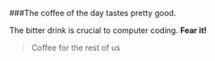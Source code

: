 ###The coffee of the day tastes pretty good.

The bitter drink is crucial to computer coding. **Fear it!**

>Coffee for the rest of us